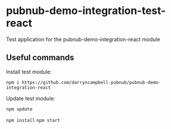 # pubnub-demo-integration-test-react
Test application for the pubnub-demo-integration-react module

## Useful commands

Install test module:

`npm i https://github.com/darryncampbell-pubnub/pubnub-demo-integration-react`

Update test module:

`npm update`


`npm install`
`npm start`
